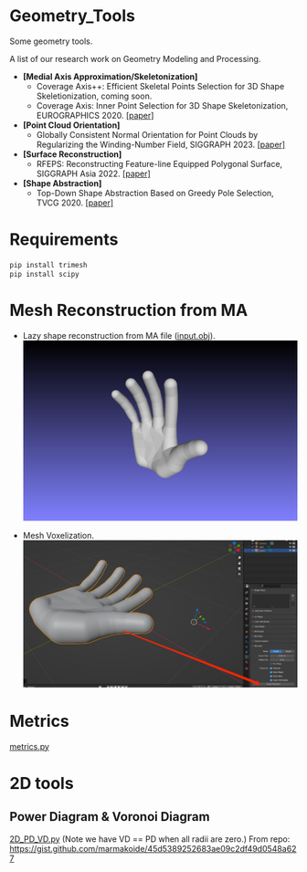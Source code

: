 # Geometry_Tools
Some geometry tools.

A list of our research work on Geometry Modeling and Processing.
- **[Medial Axis Approximation/Skeletonization]** 
  - Coverage Axis++: Efficient Skeletal Points Selection for 3D Shape Skeletionization, coming soon.
  - Coverage Axis: Inner Point Selection for 3D Shape Skeletonization, EUROGRAPHICS 2020. [[paper]](https://frank-zy-dou.github.io/projects/CoverageAxis/index.html)
- **[Point Cloud Orientation]** 
  - Globally Consistent Normal Orientation for Point Clouds by Regularizing the Winding-Number Field, SIGGRAPH 2023. [[paper]](https://xrvitd.github.io/Projects/GCNO/index.html)
- **[Surface Reconstruction]** 
  - RFEPS: Reconstructing Feature-line Equipped Polygonal Surface, SIGGRAPH Asia 2022. [[paper]](https://xrvitd.github.io/Projects/RFEPS/index.html)
- **[Shape Abstraction]** 
  - Top-Down Shape Abstraction Based on Greedy Pole Selection, TVCG 2020. [[paper]](https://ieeexplore.ieee.org/document/9095378) 
# Requirements
```angular2html
pip install trimesh
pip install scipy
```

# Mesh Reconstruction from MA
- Lazy shape reconstruction from MA file ([input.obj](data%2Finput.obj)).
![snapshot00.png](assets%2Fsnapshot00.png)

- Mesh Voxelization.
![MA_reconstruction.jpg](assets%2FMA_reconstruction.jpg)


# Metrics
[metrics.py](metrics.py)

# 2D tools
## Power Diagram & Voronoi Diagram
[2D_PD_VD.py](2D_PD_VD.py)
(Note we have VD == PD when all radii are zero.)
From repo: https://gist.github.com/marmakoide/45d5389252683ae09c2df49d0548a627

